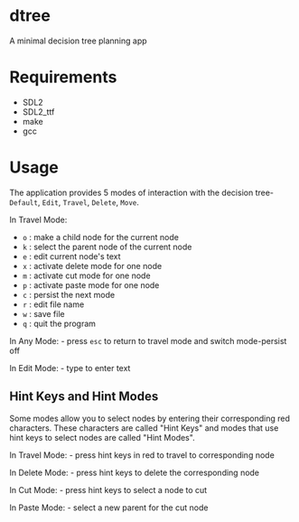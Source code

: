 # dtree
A minimal decision tree planning app

# Requirements

* SDL2
* SDL2_ttf
* make
* gcc

# Usage
The application provides 5 modes of interaction with the decision tree- `Default`, `Edit`, `Travel`, `Delete`, `Move`.

In Travel Mode:

* `o` : make a child node for the current node
* `k` : select the parent node of the current node
* `e` : edit current node's text
* `x` : activate delete mode for one node
* `m` : activate cut mode for one node
* `p` : activate paste mode for one node
* `c` : persist the next mode
* `r` : edit file name
* `w` : save file
* `q` : quit the program

In Any Mode:
    - press `esc` to return to travel mode and switch mode-persist off

In Edit Mode:
    - type to enter text

## Hint Keys and Hint Modes

Some modes allow you to select nodes by entering their corresponding red characters. These characters are called "Hint Keys" and modes that use hint keys to select nodes are called "Hint Modes".

In Travel Mode:
    - press hint keys in red to travel to corresponding node

In Delete Mode:
    - press hint keys to delete the corresponding node

In Cut Mode:
    - press hint keys to select a node to cut

In Paste Mode:
    - select a new parent for the cut node
